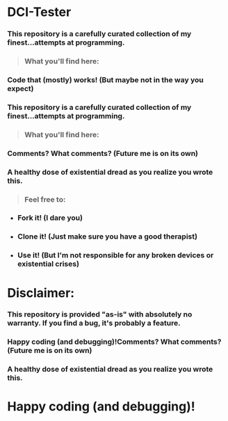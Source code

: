 # DCI-Tester
### This repository is a carefully curated collection of my finest...attempts at programming.

> ### What you'll find here:

### Code that (mostly) works! (But maybe not in the way you expect)
### This repository is a carefully curated collection of my finest...attempts at programming.

> ### What you'll find here:

### Comments? What comments? (Future me is on its own)
### A healthy dose of existential dread as you realize you wrote this.
> ### Feel free to:

- ### Fork it! (I dare you)
- ### Clone it! (Just make sure you have a good therapist)
- ### Use it! (But I'm not responsible for any broken devices or existential crises)
# Disclaimer:

### This repository is provided "as-is" with absolutely no warranty. If you find a bug, it's probably a feature.

### Happy coding (and debugging)!Comments? What comments? (Future me is on its own)
### A healthy dose of existential dread as you realize you wrote this.


# Happy coding (and debugging)!